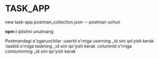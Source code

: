 # TASK_APP

new task-app.postman_collection.json -- postman uchun

**npm i** qilishni unutmang

Postmandagi o'zgaruvchilar
:userId o'rniga userning _id sini qo'yish kerak
:taskId o'rniga taskning _id sini qo'yish kerak
:columnId o'rniga comlumnning _id sini qo'yish kerak

